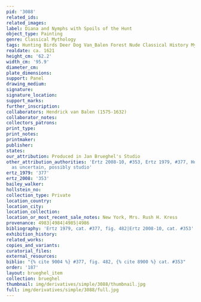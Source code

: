 ```yaml
---
pid: '3088'
related_ids: 
related_images: 
label: Diana and Nymphs with Spoils of the Hunt
object_type: Painting
genre: Classical Mythology
tags: Hunting Birds Deer Dog Van_Balen Forest Nude Classical History Mythological
realdate: ca. 1621
height_cm: '62.2'
width_cm: '95.9'
diameter_cm: 
plate_dimensions: 
support: Panel
drawing_medium: 
signature: 
signature_location: 
support_marks: 
further_inscription: 
collaborators: Hendrick van Balen (1575-1632)
collaborator_notes: 
collectors_patrons: 
print_type: 
print_notes: 
printmaker: 
publisher: 
states: 
our_attribution: Produced in Jan Brueghel's Studio
other_attribution_authorities: 'Ertz 2008-10, #353, Ertz 1979, #377, Honig database
  as uncertain, possibly studio'
ertz_1979: '377'
ertz_2008: '353'
bailey_walker: 
hollstein_no: 
collection_type: Private
location_country: 
location_city: 
location_collection: 
location_or_most_recent_sale_notes: New York, Mrs. Rush H. Kress
provenance: 4983|4984|4985|4986
bibliography: 'Ertz 1979, cat. #377, fig. 482|Ertz 2008-10, cat. #353'
exhibition_history: 
related_works: 
copies_and_variants: 
curatorial_files: 
external_resources: 
biblio: "{% cite 9004 %} #377, fig. 482, {% cite 8900 %} cat. #353"
order: '187'
layout: brueghel_item
collection: brueghel
thumbnail: img/derivatives/simple/3088/thumbnail.jpg
full: img/derivatives/simple/3088/full.jpg
---
```

